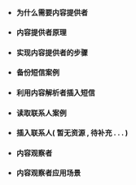 * #### 为什么需要内容提供者
* #### 内容提供者原理
* #### 实现内容提供者的步骤
* #### 备份短信案例
* #### 利用内容解析者插入短信
* #### 读取联系人案例
* #### 插入联系人\( 暂无资源 , 待补充 . . . \)
* #### 内容观察者
* #### 内容观察者应用场景



